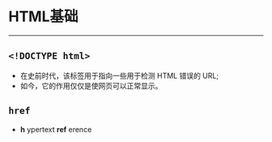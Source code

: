 # HTML基础

---

## `<!DOCTYPE html>`

- 在史前时代，该标签用于指向一些用于检测 HTML 错误的 URL;
- 如今，它的作用仅仅是使网页可以正常显示。



## `href`

- **h** ypertext    **ref** erence
